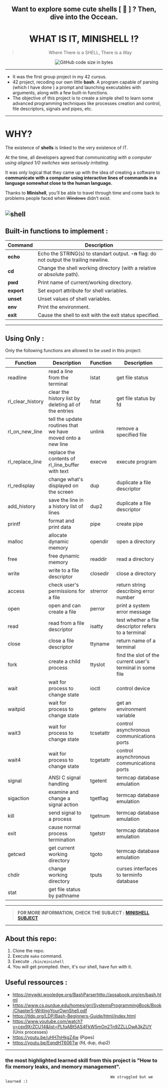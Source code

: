 
      
<h2 align="center">Want to explore some cute shells [ 🐚 ] ? Then, dive into the Occean.</h2>
<h1 align="center">WHAT IS IT, MINISHELL !? </h1>

<blockquote align="center"> Where There is a SHELL, There is a Way</blockquote>

<p align="center">
<img alt="GitHub code size in bytes" src="https://cameronnokes.com/images/bash.png" />
</p>

---
- It was the first group project in my 42 cursus.
- 42 project, recoding our own little **bash**. A program capable of parsing (which I have done ) a prompt and launching executables with arguments, along with a few built-in functions.
-  The objective of this project is to create a simple shell to learn some advanced programming techniques like processes creation and control, file descriptors, signals and pipes, etc.
---
# WHY?

The existence of **shells** is linked to the very existence of IT.

At the time, all developers agreed that *communicating with a computer using aligned 1/0 switches was seriously irritating.* 

It was only logical that they came up with the idea of creating a software to **communicate with a computer using interactive lines of commands in a language somewhat close to the human language.** 

Thanks to **Minishell**, you’ll be able to travel through time and come back to problems people faced when ~~Windows~~ didn’t exist.

![shell](https://miro.medium.com/max/688/1*GuB5q_bWOSZa-8sDg1lEDA.png)
---
## Built-in functions to implement :

| Command | Description  |
|--- |--- |
| **echo** | Echo the STRING(s) to standart output. **-n** flag: do not output the trailing newline. |
| **cd** | Change the shell working directory	(with a relative or absolute path). |
| **pwd** | Print name of current/working directory. |
| **export** | Set export attribute for shell variables. |
| **unset** | Unset values of shell variables. |
| **env** | Print the environment. |
| **exit** | Cause the shell to exit with the exit status specified. |
---
## Using Only :

Only the following functions are allowed to be used in this project:

| Function | Description | Function | Description |
|----------|-------------|----------|-------------|
|readline | read a line from the terminal |lstat | get file status | 
|rl_clear_history | clear the history list by deleting all of the entries | fstat | get file status by fd |
|rl_on_new_line | tell the update routines that we have moved onto a new line | unlink | remove a specified file |
|rl_replace_line | replace the contents of rl_line_buffer with text | execve | execute program |
|rl_redisplay | change what's displayed on the screen | dup | duplicate a file descriptor |
|add_history | save the line in a history list of lines | dup2 | duplicate a file descriptor |
|printf | format and print data | pipe | create pipe |
|malloc | allocate dynamic memory | opendir | open a directory |
|free | free dynamic memory | readdir | read a directory |
|write | write to a file descriptor | closedir | close a directory |
|access | check user's permissions for a file | strerror | return string describing error number |
|open | open and can create a file | perror | print a system error message |
|read | read from a file descriptor | isatty | test whether a file descriptor refers to a terminal |
|close | close a file descriptor | ttyname | return name of a terminal |
|fork | create a child process | ttyslot | find the slot of the current user's terminal in some file |
|wait | wait for process to change state | ioctl | control device |
|waitpid | wait for process to change state | getenv | get an environment variable |
|wait3 | wait for process to change state | tcsetattr | control asynchronous communications ports |
|wait4 | wait for process to change state | tcgetattr | control asynchronous communications ports |
|signal | ANSI C signal handling | tgetent | termcap database emulation |
|sigaction | examine and change a signal action | tgetflag |  termcap database emulation |
|kill | send signal to a process | tgetnum |  termcap database emulation |
|exit | cause normal process termination | tgetstr | termcap database emulation |
|getcwd | get current working directory | tgoto | termcap database emulation |
|chdir | change working directory | tputs | curses interfaces to terminfo database |
|stat | get file status by pathname |
---
> **FOR MORE INFORMATION, CHECK THE SUBJECT :** [**MINISHELL SUBJECT**](https://cdn.intra.42.fr/pdf/pdf/65828/en.subject.pdf)
---
## About this repo:

 1. Clone the repo. 
 2. Execute `make` command. 
 3. Execute `./bin/minishell`  
 4. You will get prompted. then, it's our shell, have fun with it.

## Useful ressources :

- https://mywiki.wooledge.org/BashParserhttp://aosabook.org/en/bash.html
- https://www.cs.purdue.edu/homes/grr/SystemsProgrammingBook/Book/Chapter5-WritingYourOwnShell.pdf
- https://tldp.org/LDP/Bash-Beginners-Guide/html/index.html
- https://www.youtube.com/watch?v=cex9XrZCU14&list=PLfqABt5AS4FkW5mOn2Tn9ZZLLDwA3kZUY (Unix processes)
- https://youtu.be/uHH7nHkgZ4w (Pipes)
- https://youtu.be/EqndHT606Tw (fd, dup, dup2)
---
###  the most highlighted learned skill from this project is "How to fix memory leaks, and memory management".
                                                   We struggled but we learned :) 
